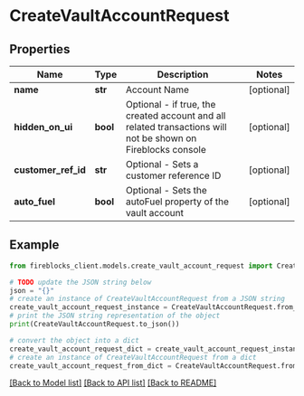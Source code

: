 # CreateVaultAccountRequest


## Properties

Name | Type | Description | Notes
------------ | ------------- | ------------- | -------------
**name** | **str** | Account Name | [optional] 
**hidden_on_ui** | **bool** | Optional - if true, the created account and all related transactions will not be shown on Fireblocks console | [optional] 
**customer_ref_id** | **str** | Optional - Sets a customer reference ID | [optional] 
**auto_fuel** | **bool** | Optional - Sets the autoFuel property of the vault account | [optional] 

## Example

```python
from fireblocks_client.models.create_vault_account_request import CreateVaultAccountRequest

# TODO update the JSON string below
json = "{}"
# create an instance of CreateVaultAccountRequest from a JSON string
create_vault_account_request_instance = CreateVaultAccountRequest.from_json(json)
# print the JSON string representation of the object
print(CreateVaultAccountRequest.to_json())

# convert the object into a dict
create_vault_account_request_dict = create_vault_account_request_instance.to_dict()
# create an instance of CreateVaultAccountRequest from a dict
create_vault_account_request_from_dict = CreateVaultAccountRequest.from_dict(create_vault_account_request_dict)
```
[[Back to Model list]](../README.md#documentation-for-models) [[Back to API list]](../README.md#documentation-for-api-endpoints) [[Back to README]](../README.md)


